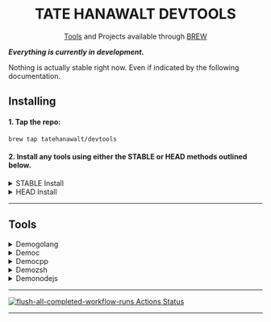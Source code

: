 
<!-- documentation for the devtools project -->

<div align="center">

  # TATE HANAWALT DEVTOOLS #

  [Tools](#tools) and Projects available through [BREW](https://brew.sh/)

</div>




***Everything is currently in development.***

Nothing is actually stable right now. Even if indicated by the following documentation.




## Installing ##

#### 1. Tap the repo: ####
```shell
brew tap tatehanawalt/devtools
```

#### 2. Install any tools using either the **STABLE** or **HEAD** methods outlined below. ####
<details>
  <br>
  <summary>STABLE Install</summary>

  Install stable distribution with the standard brew install command:

  ```shell
  brew install <package_name>
  ```
  <br>
</details>

<details>
  <br>
  <summary>HEAD Install</summary>

  Head deploys the latest code directly from the projects source. You will get the latest elements of the tools but the tools may not always work to the standards offered from the stable installatioin method

  Install tools using the **head** method by adding the `--HEAD` flag in the install command just before the `<package_name>`. For example:

  ```shell
  brew install --HEAD <package_name>
  ```
  <br>
</details>

- - - -



## Tools<a name="tools"></a> ##

<details>
  <br>
  <summary>Demogolang</summary>

  Description: Tool details on the way...

  Written In: `golang`

  Usage: Usage cominig soon...

  Install Stable:
  ```shell
  brew intstall demogolang
  ```
  <br>
</details>

<details>
  <br>
  <summary>Democ</summary>

  Description: Tool details on the way...

  Written In: `c`

  Usage: Usage cominig soon...

  Install Stable:
  ```shell
  brew intstall democ
  ```
  <br>
</details>

<details>
  <br>
  <summary>Democpp</summary>

  Description: Tool details on the way...

  Written In: `cpp`

  Usage: Usage cominig soon...

  Install Stable:
  ```shell
  brew intstall democpp
  ````
  <br>
</details>

<details>
  <br>
  <summary>Demozsh</summary>

  Description: Tool details on the way...

  Written In: `zsh`

  Usage: Usage cominig soon...

  Install Stable:
  ```shell
  brew intstall demozsh
  ```
  <br>
</details>

<details>
  <br>
  <summary>Demonodejs</summary>

  Description: Tool details on the way...

  Written In: `nodejs`

  Usage: Usage cominig soon...

  Install Stable:
  ```shell
  brew intstall demonodejs
  ```
  <br>
</details>

- - - -

<!-- ![](./hello_world.svg) -->

[![flush-all-completed-workflow-runs Actions Status](https://github.com/tatehanawalt/homebrew-devtools/workflows/flush-all-completed-workflow-runs/badge.svg)](https://github.com/tatehanawalt/homebrew-devtools/actions)

- - - -
